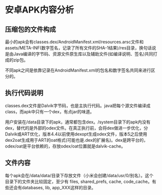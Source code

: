# 安卓APK内容分析

## 压缩包的文件构成

最小的apk会有classes.dex/AndroidManifest.xml/resources.arsc文件和assets/META-INF(数字签名，记录了所有文件的SHA-1结果)/res目录，换句话说是由Java编译的字节码、资源文件原生库以及辅助文件(如编译说明、签名)共同打成的zip包。

不同apk之间是依靠记录在AndroidManifest.xml的包名和数字签名共同来进行区分的。

## 执行代码说明

classes.dex文件是Dalvik字节码，也是主执行代码。java把每个源文件编译成class，而apk中只有一个dex，有点jar的味道。

用户安装在/data目录下的apk，通常都包含dex。/system目录下的apk内没有dex，替代的是外部的odex文件。在真正执行前，会将dex做进一步优化，分Dalvik或ART优化，版本4.4以前使用dexopt生成odex文件，版本5之后使用dex2oat生成用于ART的oat格式(可能也是.dex的扩展名)。dex是跨平台的，odex/oat是平台依赖的，存放odex/oat位置就是dalvik-cache。

## 文件内容

每个apk会在/data/data/目录下存放文件（小米会创建/data/usr/0/别名）。这个目录下的文件夹比较固定，至少有 files, shared\_prefs, cache, code\_cache。有些还会有databases, lib, app\_XXX这样的目录。